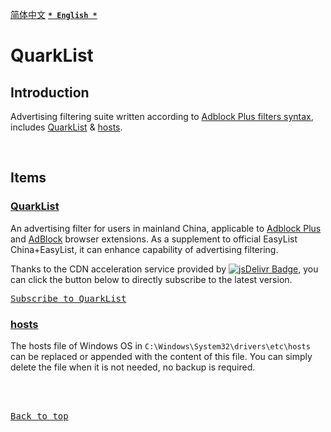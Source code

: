 [<kbd>简体中文</kbd>](https://github.com/francis-zhao/quarklist#readme "读我")
[<kbd>**`* English *`**</kbd>](https://github.com/francis-zhao/quarklist/blob/master/README.en.md "Readme")

# QuarkList

## Introduction

Advertising filtering suite written according to [Adblock Plus filters syntax](https://help.eyeo.com/adblockplus/how-to-write-filters "How to write filters"), includes [QuarkList](#quarklist-1) & [hosts](#hosts).

<br>

## Items

### [QuarkList](https://github.com/francis-zhao/quarklist/blob/master/quarklist.txt)

An advertising filter for users in mainland China, applicable to [Adblock Plus](https://adblockplus.org/ "Adblock Plus") and [AdBlock](https://getadblock.com/ "AdBlock") browser extensions. As a supplement to official EasyList China+EasyList, it can enhance capability of advertising filtering.

Thanks to the CDN acceleration service provided by [![jsDelivr Badge](https://data.jsdelivr.com/v1/package/gh/francis-zhao/quarklist/badge?style=rounded)](https://www.jsdelivr.com/package/gh/francis-zhao/quarklist "jsDelivr"), you can click the button below to directly subscribe to the latest version.

[<kbd>Subscribe to QuarkList</kbd>](https://subscribe.adblockplus.org?location=https%3A%2F%2Fcdn.jsdelivr.net%2Fgh%2Ffrancis-zhao%2Fquarklist%2Fquarklist.txt&amp;title=QuarkList)

### [hosts](https://github.com/francis-zhao/quarklist/blob/master/hosts)

The hosts file of Windows OS in `C:\Windows\System32\drivers\etc\hosts` can be replaced or appended with the content of this file. You can simply delete the file when it is not needed, no backup is required.

<br>
<br>

[<kbd>Back to top</kbd>](# "Back to top")
